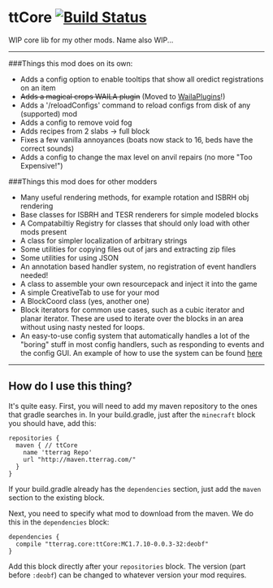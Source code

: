 ttCore [![Build Status](http://ci.tterrag.com/job/ttCore/badge/icon)](http://ci.tterrag.com/job/ttCore/)
======

WIP core lib for my other mods. Name also WIP...

___
###Things this mod does on its own:

* Adds a config option to enable tooltips that show all oredict registrations on an item
* ~~Adds a magical crops WAILA plugin~~ (Moved to [WailaPlugins](https://github.com/tterrag1098/WAILAPlugins)!)
* Adds a '/reloadConfigs' command to reload configs from disk of any (supported) mod
* Adds a config to remove void fog
* Adds recipes from 2 slabs -> full block
* Fixes a few vanilla annoyances (boats now stack to 16, beds have the correct sounds)
* Adds a config to change the max level on anvil repairs (no more "Too Expensive!")

###Things this mod does for other modders
* Many useful rendering methods, for example rotation and ISBRH obj rendering
* Base classes for ISBRH and TESR renderers for simple modeled blocks
* A Compatabiltiy Registry for classes that should only load with other mods present
* A class for simpler localization of arbitrary strings
* Some utilities for copying files out of jars and extracting zip files
* Some utilities for using JSON
* An annotation based handler system, no registration of event handlers needed!
* A class to assemble your own resourcepack and inject it into the game
* A simple CreativeTab to use for your mod
* A BlockCoord class (yes, another one)
* Block iterators for common use cases, such as a cubic iterator and planar iterator. These are used to iterate over the blocks in an area without using nasty nested for loops.
* An easy-to-use config system that automatically handles a lot of the "boring" stuff in most config handlers, such as responding to events and the config GUI. An example of how to use the system can be found [here](https://github.com/tterrag1098/WAILAPlugins/tree/master/src/main/java/tterrag/wailaplugins/config)

___
## How do I use this thing?

It's quite easy. First, you will need to add my maven repository to the ones that gradle searches in. In your build.gradle, just after the `minecraft` block you should have, add this:
```
repositories {
  maven { // ttCore
    name 'tterrag Repo'
    url "http://maven.tterrag.com/"
  }
}
```

If your build.gradle already has the `dependencies` section, just add the `maven` section to the existing block.

Next, you need to specify what mod to download from the maven. We do this in the `dependencies` block:

```
dependencies {
  compile "tterrag.core:ttCore:MC1.7.10-0.0.3-32:deobf"
}
```

Add this block directly after your `repositories` block. The version (part before `:deobf`) can be changed to whatever version your mod requires.

